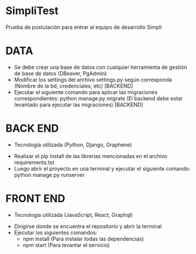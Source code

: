 # SimpliTest
Prueba de postulación para entrar al equipo de desarrollo Simpli

# DATA
* Se debe crear una base de datos con cualquier herramienta de gestión de base de datos (DBeaver, PgAdmin)
* Modificar los settings del archivo settings.py según corresponda (Nombre de la bd, credenciales, etc) [BACKEND]
* Ejecutar el siguiente comando para aplicar las migraciones correspondientes: python manage.py migrate (El backend debe estar levantado para ejecutar las migraciones) [BACKEND]

# BACK END
- Tecnología utilizada (Python, Django, Graphene)

* Realizar el pip install de las librerías mencionadas en el archivo requirements.txt
* Luego abrir el proyecto en una terminal y ejecutar el siguiente comando: python manage.py runserver

# FRONT END
- Tecnología utilizada (JavaScript, React, Graphql)

* Dirigirse donde se encuentra el repositorio y abrir la terminal
* Ejecutar los siguientes comandos:
  * npm install (Para instalar todas las dependencias)
  * npm start (Para levantar el servicio)
